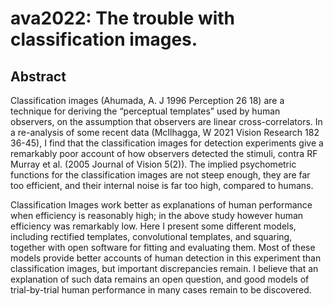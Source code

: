 # ava2022: The trouble with classification images.

## Abstract

Classification images (Ahumada, A. J 1996 Perception 26 18) are a technique for deriving the “perceptual templates” used by human observers, on the assumption that observers are linear cross-correlators. In a re-analysis of some recent data (McIlhagga, W 2021 Vision Research 182 36-45), I find that the classification images for detection experiments give a remarkably poor account of how observers detected the stimuli, contra RF Murray et al. (2005 Journal of Vision 5(2)). The implied psychometric functions for the classification images are not steep enough, they are far too efficient, and their internal noise is far too high, compared to humans.

Classification Images work better as explanations of human performance when efficiency is reasonably high; in the above study however human efficiency was remarkably low. Here I present some different models, including rectified templates, convolutional templates, and squaring, together with open software for fitting and evaluating them. Most of these models provide better accounts of human detection in this experiment than classification images, but important discrepancies remain. I believe that an explanation of such data remains an open question, and good models of trial-by-trial human performance in many cases remain to be discovered.

